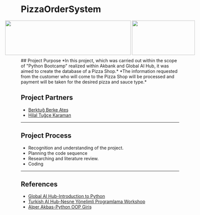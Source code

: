 # PizzaOrderSystem

<div style="display:flex; justify-content:center;">
<img src="https://globalaihub.com/wp-content/uploads/2021/11/logo_quality_min.png" width="400" height="110" /> &nbsp &nbsp &nbsp &nbsp &nbsp &nbsp &nbsp 
<img src="https://upload.wikimedia.org/wikipedia/commons/thumb/7/7b/Akbank_logo.svg/2560px-Akbank_logo.svg.png" width="200" height="110"/>
</div>
## Project Purpose
*In this project, which was carried out within the scope of "Python Bootcamp" realized within Akbank and Global AI Hub, it was aimed to create the database of a Pizza Shop.*
*The information requested from the customer who will come to the Pizza Shop will be processed and payment will be taken for the desired pizza and sauce type.* 

## Project Partners
* [Berktuğ Berke Ateş](https://www.linkedin.com/in/berktugates/)
* [Hilal Tuğçe Karaman](https://www.linkedin.com/in/hilaltugcekaraman/)
---
## Project Process
* Recognition and understanding of the project.
* Planning the code sequence
* Researching and literature review.
* Coding
----
## References
* [Global AI Hub-Introduction to Python](https://globalaihub.com/courses/introduction-to-python/)
* [Turkish AI Hub-Nesne Yönelimli Programlama Workshop](https://www.youtube.com/watch?v=KAUi6xTfpgY)
* [Alper Akbas-Python OOP Giriş](https://www.youtube.com/watch?v=TUdsSdUsKhk&list=PLtf2C1UGjgPDPh06SB27lA3-mmSGirCPy)